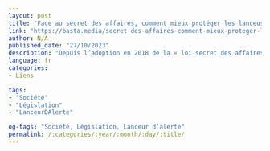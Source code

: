 ```yaml
---
layout: post
title: "Face au secret des affaires, comment mieux protéger les lanceuses et lanceurs d’alerte ?"
link: "https://basta.media/secret-des-affaires-comment-mieux-proteger-lanceuses-et-lanceurs-alerte-pollution-sante"
author: N/A
published_date: "27/10/2023"
description: "Depuis l’adoption en 2018 de la « loi secret des affaires » voulue par Emmanuel Macron, « les avocats d’affaires peuvent s’en donner à cœur joie pour faire condamner les lanceurs d’alerte », avertit Marie-Christine Blandin, à l’origine de la première loi visant à les protéger."
language: fr
categories:
- Liens

tags:
- "Société"
- "Législation"
- "LanceurDAlerte"

og-tags: "Société, Législation, Lanceur d’alerte"
permalink: /:categories/:year/:month/:day/:title/
---
```

